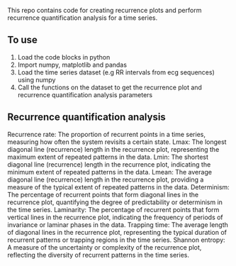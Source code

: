 This repo contains code for creating recurrence plots and perform recurrence quantification analysis for a time series.

## To use
1. Load the code blocks in python
2. Import numpy, matplotlib and pandas
3. Load the time series dataset (e.g RR intervals from ecg sequences) using numpy
4. Call the functions on the dataset to get the recurrence plot and recurrence quantification analysis parameters

## Recurrence quantification analysis 

Recurrence rate: The proportion of recurrent points in a time series, measuring how often the system revisits a certain state.
Lmax: The longest diagonal line (recurrence) length in the recurrence plot, representing the maximum extent of repeated patterns in the data.
Lmin: The shortest diagonal line (recurrence) length in the recurrence plot, indicating the minimum extent of repeated patterns in the data.
Lmean: The average diagonal line (recurrence) length in the recurrence plot, providing a measure of the typical extent of repeated patterns in the data.
Determinism: The percentage of recurrent points that form diagonal lines in the recurrence plot, quantifying the degree of predictability or determinism in the time series.
Laminarity: The percentage of recurrent points that form vertical lines in the recurrence plot, indicating the frequency of periods of invariance or laminar phases in the data.
Trapping time: The average length of diagonal lines in the recurrence plot, representing the typical duration of recurrent patterns or trapping regions in the time series.
Shannon entropy: A measure of the uncertainty or complexity of the recurrence plot, reflecting the diversity of recurrent patterns in the time series.
